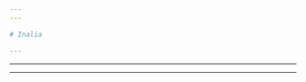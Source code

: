 ```yaml
---
---

# Inalia

---
```


<Inalia :questionId="103487622" />

---

<Inalia
  :question="{ question: 'This is the question', type: 'text' }"
  :answers="['Answer 1', 'Answer 2', 'Answer 3', 'Answer 4']"
/>

---

<Inalia
  :question="{ question: 'This is the question', type: 'single_select' }"
  :answers="[{ label: 'Answer 1', value: 3 }, { label: 'Answer 2', value: 4 }, { label: 'Answer 3', value: 5 }, { label: 'Answer 4', value: 6 }]"
/>
